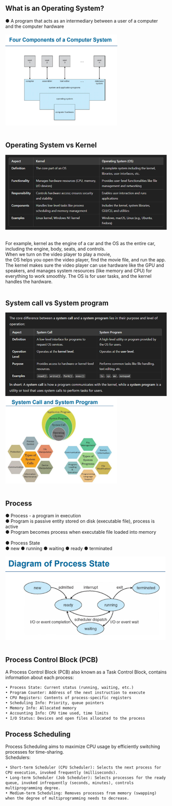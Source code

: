 ## What is an Operating System? <br>
● A program that acts as an intermediary between a user of a computer and the computer hardware <br><br>
<img src="chapters/pics/four_components_os.png" alt="Four Components of OS" width="350"> <br><br>

## Operating System vs Kernel <br>
<img src="chapters/pics/kernel_vs_os.png" alt="Four Components of OS" width="600"> <br><br>

For example, kernel as the engine of a car and the OS as the entire car, including the engine, body, seats, and controls. <br>
When we turn on the video player to play a movie, <br> 
the OS helps you open the video player, find the movie file, and run the app. The kernel makes sure the video player can use hardware like the GPU and speakers, and manages system resources (like memory and CPU) for everything to work smoothly. The OS is for user tasks, and the kernel handles the hardware. <br><br>

## System call vs System program <br> 
<img src="chapters/pics/system_call_system_program.png" alt="Four Components of OS" width="600"> 
<img src="chapters/pics/call_program.png" alt="Four Components of OS" width=350"> <br><br>

## Process <br> 
● Process -  a program in execution <br>
● Program is passive entity stored on disk (executable file), process is active <br>
● Program becomes process when executable file loaded into memory <br><br>
● Process State <br>
    ● new ● running ● waiting ● ready ● terminated <br><br>
<img src="chapters/pics/process_state.png" alt="Four Components of OS" width="500"> <br> <br>


## Process Control Block (PCB) <br>
A Process Control Block (PCB) also known as a Task Control Block, contains information about each process: <br>

	• Process State: Current status (running, waiting, etc.) 
	• Program Counter: Address of the next instruction to execute 
	• CPU Registers: Contents of process-specific registers 
	• Scheduling Info: Priority, queue pointers 
	• Memory Info: Allocated memory 
	• Accounting Info: CPU time used, time limits 
    • I/O Status: Devices and open files allocated to the process

## Process Scheduling <br>

Process Scheduling aims to maximize CPU usage by efficiently switching processes for time-sharing.  <br>
Schedulers: <br>

	• Short-term Scheduler (CPU Scheduler): Selects the next process for CPU execution, invoked frequently (milliseconds). 
	• Long-term Scheduler (Job Scheduler): Selects processes for the ready queue, invoked infrequently (seconds, minutes), controls multiprogramming degree.
	• Medium-term Scheduling: Removes processes from memory (swapping) when the degree of multiprogramming needs to decrease.















